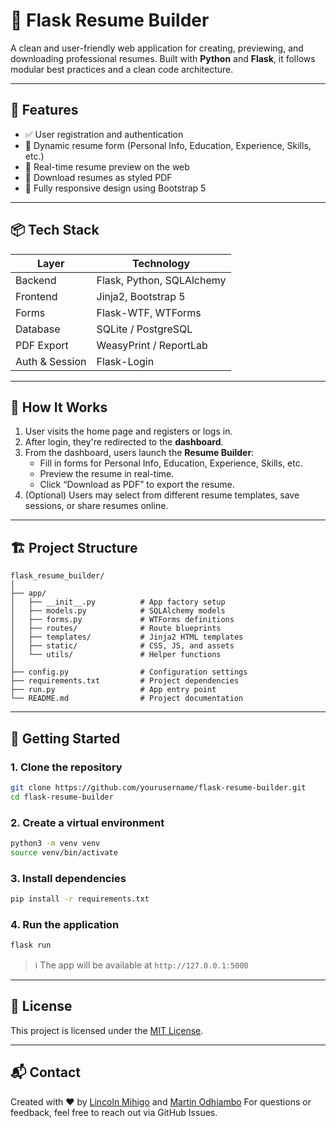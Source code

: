 # 🧾 Flask Resume Builder

A clean and user-friendly web application for creating, previewing, and downloading professional resumes. Built with **Python** and **Flask**, it follows modular best practices and a clean code architecture.

---

## 🚀 Features

- ✅ User registration and authentication  
- 🧾 Dynamic resume form (Personal Info, Education, Experience, Skills, etc.)  
- 👀 Real-time resume preview on the web  
- 📄 Download resumes as styled PDF  
- 📱 Fully responsive design using Bootstrap 5  

---

## 📦 Tech Stack

| Layer         | Technology              |
|---------------|--------------------------|
| Backend       | Flask, Python, SQLAlchemy |
| Frontend      | Jinja2, Bootstrap 5       |
| Forms         | Flask-WTF, WTForms        |
| Database      | SQLite / PostgreSQL       |
| PDF Export    | WeasyPrint / ReportLab    |
| Auth & Session| Flask-Login               |

---

## 🧭 How It Works

1. User visits the home page and registers or logs in.  
2. After login, they're redirected to the **dashboard**.  
3. From the dashboard, users launch the **Resume Builder**:
   - Fill in forms for Personal Info, Education, Experience, Skills, etc.
   - Preview the resume in real-time.
   - Click “Download as PDF” to export the resume.
4. (Optional) Users may select from different resume templates, save sessions, or share resumes online.

---

## 🏗️ Project Structure

```
flask_resume_builder/
│
├── app/
│   ├── __init__.py          # App factory setup
│   ├── models.py            # SQLAlchemy models
│   ├── forms.py             # WTForms definitions
│   ├── routes/              # Route blueprints
│   ├── templates/           # Jinja2 HTML templates
│   ├── static/              # CSS, JS, and assets
│   └── utils/               # Helper functions
│
├── config.py                # Configuration settings
├── requirements.txt         # Project dependencies
├── run.py                   # App entry point
└── README.md                # Project documentation
```

---

## 🧪 Getting Started

### 1. Clone the repository

```bash
git clone https://github.com/yourusername/flask-resume-builder.git
cd flask-resume-builder
```

### 2. Create a virtual environment

```bash
python3 -m venv venv
source venv/bin/activate
```

### 3. Install dependencies

```bash
pip install -r requirements.txt
```

### 4. Run the application

```bash
flask run
```

> ℹ️ The app will be available at `http://127.0.0.1:5000`

---

## 📄 License

This project is licensed under the [MIT License](LICENSE).

---

## 📬 Contact

Created with ❤️ by [Lincoln Mihigo](https://github.com/LinMihigo) and [Martin Odhiambo](https://github.com/Jmodhiambo)
For questions or feedback, feel free to reach out via GitHub Issues.
